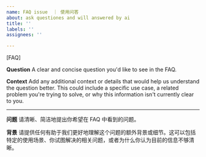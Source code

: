 ```yaml
---
name: FAQ issue  ｜ 使用问答
about: ask questiones and will answered by ai
title: ''
labels: ''
assignees: ''

---
```


[FAQ]

**Question**
A clear and concise question you'd like to see in the FAQ.

**Context**
Add any additional context or details that would help us understand the question better. This could include a specific use case, a related problem you're trying to solve, or why this information isn't currently clear to you.

---


**问题**
请清晰、简洁地提出你希望在 FAQ 中看到的问题。

**背景**
请提供任何有助于我们更好地理解这个问题的额外背景或细节。这可以包括特定的使用场景、你试图解决的相关问题，或者为什么你认为目前的信息不够清晰。
